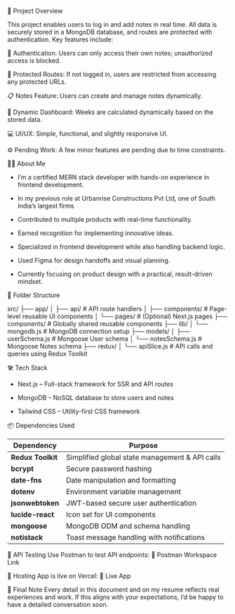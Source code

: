 🔷 Project Overview

This project enables users to log in and add notes in real time. All data is securely stored in a MongoDB database, and routes are protected with authentication. Key features include:

🔐 Authentication: Users can only access their own notes; unauthorized access is blocked.

📂 Protected Routes: If not logged in, users are restricted from accessing any protected URLs.

📋 Notes Feature: Users can create and manage notes dynamically.

📅 Dynamic Dashboard: Weeks are calculated dynamically based on the stored data.

💻 UI/UX: Simple, functional, and slightly responsive UI.

⚙️ Pending Work: A few minor features are pending due to time constraints.


👨‍💻 About Me

- I’m a certified MERN stack developer with hands-on experience in frontend development. 

- In my previous role at Urbanrise Constructions Pvt Ltd, one of South India’s largest firms

- Contributed to multiple products with real-time functionality.

- Earned recognition for implementing innovative ideas.

- Specialized in frontend development while also handling backend logic.

- Used Figma for design handoffs and visual planning.

- Currently focusing on product design with a practical, result-driven mindset.

📁 Folder Structure

src/
├── app/
│   ├── api/            # API route handlers
│   ├── components/     # Page-level reusable UI components
│   └── pages/          # (Optional) Next.js pages
├── components/         # Globally shared reusable components
├── lib/
│   └── mongodb.js      # MongoDB connection setup
├── models/
│   ├── userSchema.js   # Mongoose User schema
│   └── notesSchema.js  # Mongoose Notes schema
├── redux/
│   └── apiSlice.js     # API calls and queries using Redux Toolkit

🛠️ Tech Stack

- Next.js – Full-stack framework for SSR and API routes

- MongoDB – NoSQL database to store users and notes

- Tailwind CSS – Utility-first CSS framework


📦 Dependencies Used

| Dependency        | Purpose                                        |
| ----------------- | ---------------------------------------------- |
| **Redux Toolkit** | Simplified global state management & API calls |
| **bcrypt**        | Secure password hashing                        |
| **date-fns**      | Date manipulation and formatting               |
| **dotenv**        | Environment variable management                |
| **jsonwebtoken**  | JWT-based secure user authentication           |
| **lucide-react**  | Icon set for UI components                     |
| **mongoose**      | MongoDB ODM and schema handling                |
| **notistack**     | Toast message handling with notifications      |


🔌 API Testing
Use Postman to test API endpoints:
🔗 Postman Workspace Link


🚀 Hosting
App is live on Vercel:
🔗 Live App


📝 Final Note
Every detail in this document and on my resume reflects real experiences and work. If this aligns with your expectations, I’d be happy to have a detailed conversation soon.





